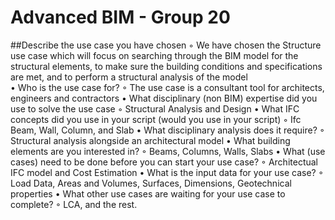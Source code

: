 # Advanced BIM - Group 20
##Describe the use case you have chosen
	◦ We have chosen the Structure use case which will focus on searching through the BIM model for the structural elements, to make sure the building conditions and specifications are met, and to perform a structural analysis of the model  
• Who is the use case for?
	◦ The use case is a consultant tool for architects, engineers and contractors
• What disciplinary (non BIM) expertise did you use to solve the use case
	◦ Structural Analysis and Design
• What IFC concepts did you use in your script (would you use in your script)
	◦ Ifc Beam, Wall, Column, and Slab 
• What disciplinary analysis does it require?
	◦ Structural analysis alongside an architectural model
• What building elements are you interested in?
	◦ Beams, Columns, Walls, Slabs
• What (use cases) need to be done before you can start your use case?
	◦ Architectual IFC model and Cost Estimation
• What is the input data for your use case?
	◦ Load Data, Areas and Volumes, Surfaces, Dimensions, Geotechnical properties
• What other use cases are waiting for your use case to complete?
	◦ LCA, and the rest. 
